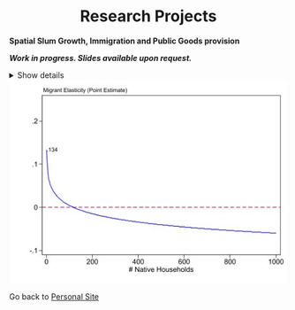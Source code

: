 
<!-- # <center> Matías Reyes Labbé </center> -->
# <center> Research Projects </center>

<b> Spatial Slum Growth, Immigration and Public Goods provision <br></b> 
<p> <b> <i> Work in progress. Slides available upon request. </i></b> </p>


<details>
    <summary>Show details</summary>
 <p align="justify">
Slum-dwelling is a common alternative for housing purposes in developing economies, which are also facing
massive international migration flows. Informal squatting is related to this phenomenon: in Chile, more
than 30% of slum-dwelling households are of international migrant origin. Nevertheless, slums are extremely
segregated, observing communities that are barely mixed in terms of migrant/native origin of their inhabitants.
This leads to the question of whether native and migrant population are complements, substitutes or congesting inputs in the
<i>production function of slums.</i> By using a 2019-2023 panel dataset at the slum level and a TWFE approach to
estimate reduced-form elasticities, I document that while the number of migrant and native households separately increase
the spatial extension of slums, when considering them jointly, a negative association is found, pointing to
migrant/native congestion effects. These results suggest immigration-induced slum expansion is more likely to occur at the extensive margin. As underlying mechanism, I explore
on the lack of communitary organization within slums, a public good requiring collaborative efforts between
migrants and natives to prevent eviction, develop transitory urbanization strategies, and advocate for formal
housing solutions. </p> 

</details>

<center> <img src="./docs/assets/mig_elast.jpg" width="800"/> </center>





 Go back to [Personal Site](https://mreyeslabbe.github.io/)
